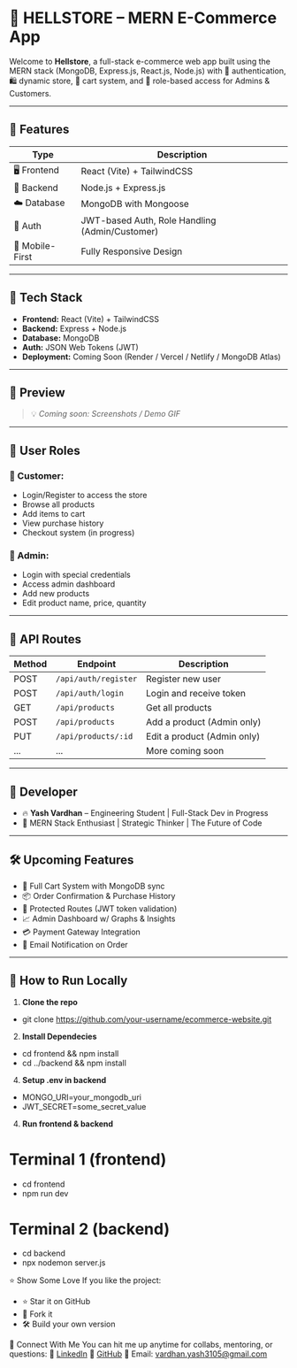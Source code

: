 # 🛒 HELLSTORE – MERN E-Commerce App

Welcome to **Hellstore**, a full-stack e-commerce web app built using the MERN stack (MongoDB, Express.js, React.js, Node.js) with 🔐 authentication, 🛍️ dynamic store, 🧾 cart system, and 🧠 role-based access for Admins & Customers.

---

## 🚀 Features

| Type | Description |
|------|-------------|
| 🖥️ Frontend | React (Vite) + TailwindCSS |
| 🧠 Backend | Node.js + Express.js |
| ☁️ Database | MongoDB with Mongoose |
| 🔐 Auth | JWT-based Auth, Role Handling (Admin/Customer) |
| 📲 Mobile-First | Fully Responsive Design |

---

## 🧰 Tech Stack

- **Frontend:** React (Vite) + TailwindCSS  
- **Backend:** Express + Node.js  
- **Database:** MongoDB  
- **Auth:** JSON Web Tokens (JWT)  
- **Deployment:** Coming Soon (Render / Vercel / Netlify / MongoDB Atlas)

---

## 📸 Preview

> 💡 _Coming soon: Screenshots / Demo GIF_

---

## 👥 User Roles

### 👤 Customer:
- Login/Register to access the store
- Browse all products
- Add items to cart
- View purchase history
- Checkout system (in progress)

### 👑 Admin:
- Login with special credentials
- Access admin dashboard
- Add new products
- Edit product name, price, quantity

---

## 🧪 API Routes

| Method | Endpoint | Description |
|--------|----------|-------------|
| POST | `/api/auth/register` | Register new user |
| POST | `/api/auth/login` | Login and receive token |
| GET | `/api/products` | Get all products |
| POST | `/api/products` | Add a product (Admin only) |
| PUT | `/api/products/:id` | Edit a product (Admin only) |
| ... | ... | More coming soon |

---

## 🧠 Developer

- 🔥 **Yash Vardhan** – Engineering Student | Full-Stack Dev in Progress  
- 🎯 MERN Stack Enthusiast | Strategic Thinker | The Future of Code

---

## 🛠️ Upcoming Features

- 🛒 Full Cart System with MongoDB sync
- 📦 Order Confirmation & Purchase History
- 🔐 Protected Routes (JWT token validation)
- 📈 Admin Dashboard w/ Graphs & Insights
- 💳 Payment Gateway Integration
- 📨 Email Notification on Order

---

## 📌 How to Run Locally

1. **Clone the repo**
+ git clone https://github.com/your-username/ecommerce-website.git

2. **Install Dependecies**
+ cd frontend && npm install
+ cd ../backend && npm install

4. **Setup .env in backend**
+ MONGO_URI=your_mongodb_uri
+ JWT_SECRET=some_secret_value

4. **Run frontend & backend**
# Terminal 1 (frontend)
+ cd frontend
+ npm run dev

# Terminal 2 (backend)
+ cd backend
+ npx nodemon server.js

⭐ Show Some Love
If you like the project:

+ ⭐ Star it on GitHub
+ 🔁 Fork it
+ 🛠️ Build your own version

💬 Connect With Me
You can hit me up anytime for collabs, mentoring, or questions:
🧠 [LinkedIn](https://www.linkedin.com/in/vardhan-yash3105/)
🐙 [GitHub](https://github.com/yashvardhan3105)
📧 Email: vardhan.yash3105@gmail.com
